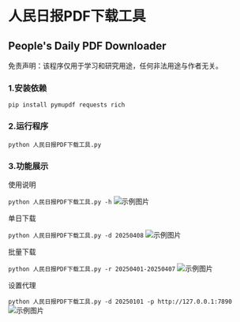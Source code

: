 # 人民日报PDF下载工具

## People's Daily PDF Downloader

免责声明：该程序仅用于学习和研究用途，任何非法用途与作者无关。

### 1.安装依赖
``` pip install pymupdf requests rich ```

### 2.运行程序
``` python 人民日报PDF下载工具.py ```

### 3.功能展示
使用说明

``` python 人民日报PDF下载工具.py -h ```
![示例图片](1.png)

单日下载

``` python 人民日报PDF下载工具.py -d 20250408 ```
![示例图片](2.png)

批量下载

``` python 人民日报PDF下载工具.py -r 20250401-20250407 ```
![示例图片](3.png)

设置代理

``` python 人民日报PDF下载工具.py -d 20250101 -p http://127.0.0.1:7890 ```
![示例图片](4.png)
